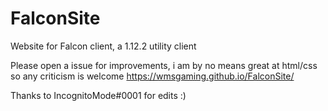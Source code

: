 # FalconSite
Website for Falcon client, a 1.12.2 utility client

Please open a issue for improvements, i am by no means great at html/css so any criticism is welcome
https://wmsgaming.github.io/FalconSite/

Thanks to IncognitoMode#0001 for edits :)
